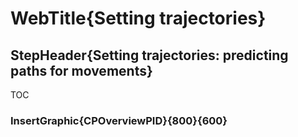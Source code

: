 # WebTitle{Setting trajectories}

## StepHeader{Setting trajectories: predicting paths for movements}

TOC

### InsertGraphic{CPOverviewPID}{800}{600}
